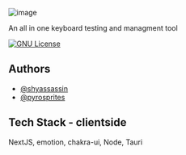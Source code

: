 
![image](https://github.com/ShyAssassin/Keebox/assets/90645120/14a125e5-6903-4e64-a98c-2ca4b6bfdc03)

An all in one keyboard testing and managment tool

[![GNU License](https://img.shields.io/badge/License-GNU-white.svg)](https://choosealicense.com/licenses/gpl-3.0/)


## Authors

- [@shyassassin](https://www.github.com/shyassassin)
- [@pyrosprites](https://www.github.com/pyrosprites)
## Tech Stack - clientside
NextJS, emotion, chakra-ui, Node, Tauri
